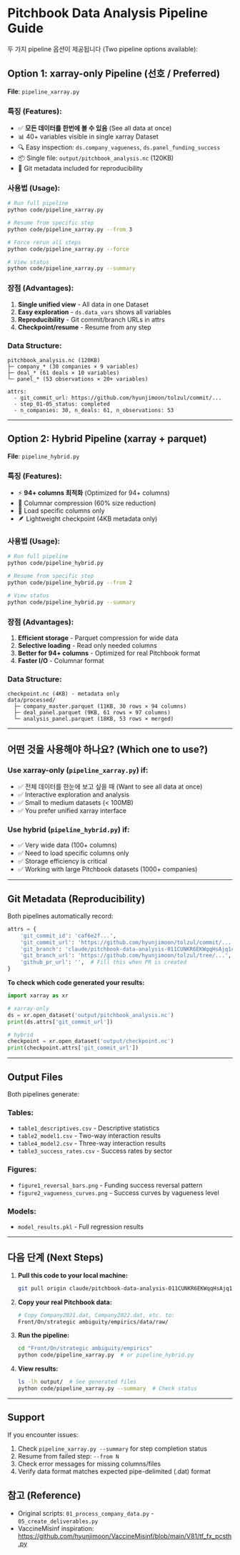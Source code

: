 # Pitchbook Data Analysis Pipeline Guide

두 가지 pipeline 옵션이 제공됩니다 (Two pipeline options available):

## Option 1: xarray-only Pipeline (선호 / Preferred)
**File**: `pipeline_xarray.py`

### 특징 (Features):
- ✅ **모든 데이터를 한번에 볼 수 있음** (See all data at once)
- 📊 40+ variables visible in single xarray Dataset
- 🔍 Easy inspection: `ds.company_vagueness`, `ds.panel_funding_success`
- 📦 Single file: `output/pitchbook_analysis.nc` (120KB)
- 🔄 Git metadata included for reproducibility

### 사용법 (Usage):
```bash
# Run full pipeline
python code/pipeline_xarray.py

# Resume from specific step
python code/pipeline_xarray.py --from 3

# Force rerun all steps
python code/pipeline_xarray.py --force

# View status
python code/pipeline_xarray.py --summary
```

### 장점 (Advantages):
1. **Single unified view** - All data in one Dataset
2. **Easy exploration** - `ds.data_vars` shows all variables
3. **Reproducibility** - Git commit/branch URLs in attrs
4. **Checkpoint/resume** - Resume from any step

### Data Structure:
```
pitchbook_analysis.nc (120KB)
├─ company_* (30 companies × 9 variables)
├─ deal_* (61 deals × 10 variables)
└─ panel_* (53 observations × 20+ variables)

attrs:
  - git_commit_url: https://github.com/hyunjimoon/tolzul/commit/...
  - step_01-05_status: completed
  - n_companies: 30, n_deals: 61, n_observations: 53
```

---

## Option 2: Hybrid Pipeline (xarray + parquet)
**File**: `pipeline_hybrid.py`

### 특징 (Features):
- ⚡ **94+ columns 최적화** (Optimized for 94+ columns)
- 💾 Columnar compression (60% size reduction)
- 🎯 Load specific columns only
- 🪶 Lightweight checkpoint (4KB metadata only)

### 사용법 (Usage):
```bash
# Run full pipeline
python code/pipeline_hybrid.py

# Resume from specific step
python code/pipeline_hybrid.py --from 2

# View status
python code/pipeline_hybrid.py --summary
```

### 장점 (Advantages):
1. **Efficient storage** - Parquet compression for wide data
2. **Selective loading** - Read only needed columns
3. **Better for 94+ columns** - Optimized for real Pitchbook format
4. **Faster I/O** - Columnar format

### Data Structure:
```
checkpoint.nc (4KB) - metadata only
data/processed/
  ├─ company_master.parquet (11KB, 30 rows × 94 columns)
  ├─ deal_panel.parquet (9KB, 61 rows × 97 columns)
  └─ analysis_panel.parquet (18KB, 53 rows × merged)
```

---

## 어떤 것을 사용해야 하나요? (Which one to use?)

### Use **xarray-only** (`pipeline_xarray.py`) if:
- ✅ 전체 데이터를 한눈에 보고 싶을 때 (Want to see all data at once)
- ✅ Interactive exploration and analysis
- ✅ Small to medium datasets (< 100MB)
- ✅ You prefer unified xarray interface

### Use **hybrid** (`pipeline_hybrid.py`) if:
- ✅ Very wide data (100+ columns)
- ✅ Need to load specific columns only
- ✅ Storage efficiency is critical
- ✅ Working with large Pitchbook datasets (1000+ companies)

---

## Git Metadata (Reproducibility)

Both pipelines automatically record:
```python
attrs = {
    'git_commit_id': 'caf6e2f...',
    'git_commit_url': 'https://github.com/hyunjimoon/tolzul/commit/...',
    'git_branch': 'claude/pitchbook-data-analysis-011CUNKR6EKWqqHsAjq1cTAG',
    'git_branch_url': 'https://github.com/hyunjimoon/tolzul/tree/...',
    'github_pr_url': '',  # Fill this when PR is created
}
```

**To check which code generated your results:**
```python
import xarray as xr

# xarray-only
ds = xr.open_dataset('output/pitchbook_analysis.nc')
print(ds.attrs['git_commit_url'])

# hybrid
checkpoint = xr.open_dataset('output/checkpoint.nc')
print(checkpoint.attrs['git_commit_url'])
```

---

## Output Files

Both pipelines generate:

### Tables:
- `table1_descriptives.csv` - Descriptive statistics
- `table2_model1.csv` - Two-way interaction results
- `table4_model2.csv` - Three-way interaction results
- `table3_success_rates.csv` - Success rates by sector

### Figures:
- `figure1_reversal_bars.png` - Funding success reversal pattern
- `figure2_vagueness_curves.png` - Success curves by vagueness level

### Models:
- `model_results.pkl` - Full regression results

---

## 다음 단계 (Next Steps)

1. **Pull this code to your local machine:**
   ```bash
   git pull origin claude/pitchbook-data-analysis-011CUNKR6EKWqqHsAjq1cTAG
   ```

2. **Copy your real Pitchbook data:**
   ```bash
   # Copy Company2021.dat, Company2022.dat, etc. to:
   Front/On/strategic ambiguity/empirics/data/raw/
   ```

3. **Run the pipeline:**
   ```bash
   cd "Front/On/strategic ambiguity/empirics"
   python code/pipeline_xarray.py  # or pipeline_hybrid.py
   ```

4. **View results:**
   ```bash
   ls -lh output/  # See generated files
   python code/pipeline_xarray.py --summary  # Check status
   ```

---

## Support

If you encounter issues:
1. Check `pipeline_xarray.py --summary` for step completion status
2. Resume from failed step: `--from N`
3. Check error messages for missing columns/files
4. Verify data format matches expected pipe-delimited (.dat) format

## 참고 (Reference)

- Original scripts: `01_process_company_data.py` - `05_create_deliverables.py`
- VaccineMisinf inspiration: https://github.com/hyunjimoon/VaccineMisinf/blob/main/V81/tf_fx_pcsth.py
